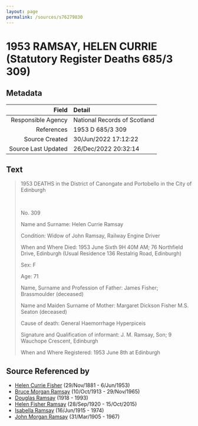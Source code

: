 ```yaml
---
layout: page
permalink: /sources/s76279830
---
```


# 1953 RAMSAY, HELEN CURRIE (Statutory Register Deaths 685/3 309)

## Metadata
Field | Detail
---:|:---
Responsible Agency | National Records of Scotland
References | 1953 D 685/3 309
Source Created | 30/Jun/2022 17:12:22
Source Last Updated | 26/Dec/2022 20:32:14

## Text

> 1953 DEATHS in the District of Canongate and Portobello in the City of Edinburgh
>
> <br/>
>
> No. 309
>
> Name and Surname: Helen Currie Ramsay
>
> Condition: Widow of John Ramsay, Railway Engine Driver
>
> When and Where Died: 1953 June Sixth 9H 40M AM; 76 Northfield Drive, Edinburgh (Usual Residence 136 Restalrig Road, Edinburgh)
>
> Sex: F
>
> Age: 71
>
> Name, Surname and Profession of Father: James Fisher; Brassmoulder (deceased)
>
> Name and Maiden Surname of Mother: Margaret Dickson Fisher M.S. Seaton (deceased)
>
> Cause of death: General Haemorrhage Hyperpiceis
>
> Signature and Qualification of informant: J. M. Ramsay, Son; 9 Wauchope Crescent, Edinburgh
>
> When and Where Registered: 1953 June 8th at Edinburgh
>

## Source Referenced by

* [Helen Currie Fisher](../people/@18426904@-helen-currie-fisher-b1881-11-29-d1953-6-6.md) (29/Nov/1881 - 6/Jun/1953)
* [Bruce Morgan Ramsay](../people/@49046148@-bruce-morgan-ramsay-b1913-10-10-d1965-11-29.md) (10/Oct/1913 - 29/Nov/1965)
* [Douglas Ramsay](../people/@12977578@-douglas-ramsay-b1918-d1993.md) (1918 - 1993)
* [Helen Fisher Ramsay](../people/@34267190@-helen-fisher-ramsay-b1920-9-28-d2015-10-15.md) (28/Sep/1920 - 15/Oct/2015)
* [Isabella Ramsay](../people/@80504300@-isabella-ramsay-b1915-6-16-d1974.md) (16/Jun/1915 - 1974)
* [John Morgan Ramsay](../people/@55070438@-john-morgan-ramsay-b1905-3-31-d1967.md) (31/Mar/1905 - 1967)
